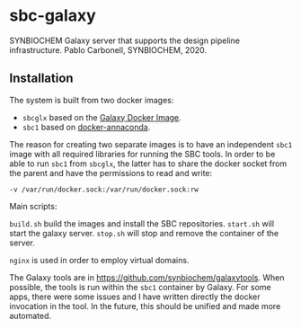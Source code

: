 # sbc-galaxy

SYNBIOCHEM Galaxy server that supports the design pipeline infrastructure. Pablo Carbonell, SYNBIOCHEM, 2020.

## Installation

The system is built from two docker images:

* ``sbcglx`` based on the [Galaxy Docker Image](https://hub.docker.com/r/bgruening/galaxy-stable/).
* ``sbc1`` based on  [docker-annaconda](https://hub.docker.com/r/continuumio/anaconda3).

The reason for creating two separate images is to have an independent ``sbc1`` image with all required libraries for running the SBC tools. In order to be able to run ``sbc1`` from ``sbcglx``, the latter has to share the docker socket from the parent and have the permissions to read and write:

```
-v /var/run/docker.sock:/var/run/docker.sock:rw
```

Main scripts:

``build.sh`` build the images and install the SBC repositories.
``start.sh`` will start the galaxy server.
``stop.sh`` will stop and remove the container of the server.

``nginx`` is used in order to employ virtual domains.

The Galaxy tools are in https://github.com/synbiochem/galaxytools. When possible, the tools is run within the ``sbc1`` container by Galaxy. For some apps, there were some issues and I have written directly the docker invocation in the tool. In the future, this should be unified and made more automated.
